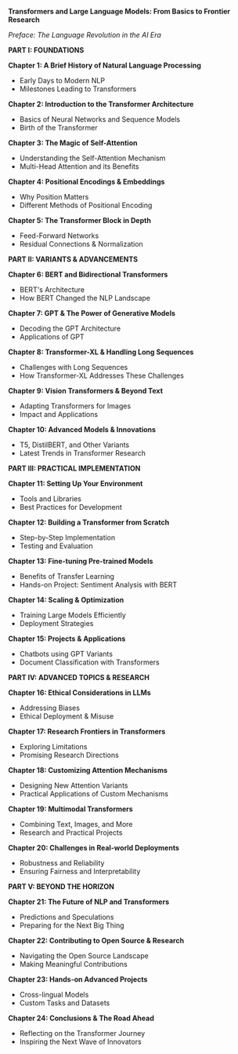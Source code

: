 **Transformers and Large Language Models: From Basics to Frontier Research**

*Preface: The Language Revolution in the AI Era*

**PART I: FOUNDATIONS**

**Chapter 1: A Brief History of Natural Language Processing**
- Early Days to Modern NLP
- Milestones Leading to Transformers

**Chapter 2: Introduction to the Transformer Architecture**
- Basics of Neural Networks and Sequence Models
- Birth of the Transformer

**Chapter 3: The Magic of Self-Attention**
- Understanding the Self-Attention Mechanism
- Multi-Head Attention and its Benefits

**Chapter 4: Positional Encodings & Embeddings**
- Why Position Matters
- Different Methods of Positional Encoding

**Chapter 5: The Transformer Block in Depth**
- Feed-Forward Networks
- Residual Connections & Normalization

**PART II: VARIANTS & ADVANCEMENTS**

**Chapter 6: BERT and Bidirectional Transformers**
- BERT's Architecture
- How BERT Changed the NLP Landscape

**Chapter 7: GPT & The Power of Generative Models**
- Decoding the GPT Architecture
- Applications of GPT

**Chapter 8: Transformer-XL & Handling Long Sequences**
- Challenges with Long Sequences
- How Transformer-XL Addresses These Challenges

**Chapter 9: Vision Transformers & Beyond Text**
- Adapting Transformers for Images
- Impact and Applications

**Chapter 10: Advanced Models & Innovations**
- T5, DistilBERT, and Other Variants
- Latest Trends in Transformer Research

**PART III: PRACTICAL IMPLEMENTATION**

**Chapter 11: Setting Up Your Environment**
- Tools and Libraries
- Best Practices for Development

**Chapter 12: Building a Transformer from Scratch**
- Step-by-Step Implementation
- Testing and Evaluation

**Chapter 13: Fine-tuning Pre-trained Models**
- Benefits of Transfer Learning
- Hands-on Project: Sentiment Analysis with BERT

**Chapter 14: Scaling & Optimization**
- Training Large Models Efficiently
- Deployment Strategies

**Chapter 15: Projects & Applications**
- Chatbots using GPT Variants
- Document Classification with Transformers

**PART IV: ADVANCED TOPICS & RESEARCH**

**Chapter 16: Ethical Considerations in LLMs**
- Addressing Biases
- Ethical Deployment & Misuse

**Chapter 17: Research Frontiers in Transformers**
- Exploring Limitations
- Promising Research Directions

**Chapter 18: Customizing Attention Mechanisms**
- Designing New Attention Variants
- Practical Applications of Custom Mechanisms

**Chapter 19: Multimodal Transformers**
- Combining Text, Images, and More
- Research and Practical Projects

**Chapter 20: Challenges in Real-world Deployments**
- Robustness and Reliability
- Ensuring Fairness and Interpretability

**PART V: BEYOND THE HORIZON**

**Chapter 21: The Future of NLP and Transformers**
- Predictions and Speculations
- Preparing for the Next Big Thing

**Chapter 22: Contributing to Open Source & Research**
- Navigating the Open Source Landscape
- Making Meaningful Contributions

**Chapter 23: Hands-on Advanced Projects**
- Cross-lingual Models
- Custom Tasks and Datasets

**Chapter 24: Conclusions & The Road Ahead**
- Reflecting on the Transformer Journey
- Inspiring the Next Wave of Innovators

